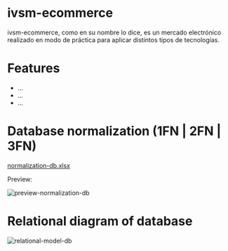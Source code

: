 # ivsm-ecommerce 

ivsm-ecommerce, como en su nombre lo dice, es un mercado electrónico realizado en modo de práctica para aplicar distintos tipos de tecnologías. 

# Features

+ ...
+ ...
+ ...
  
# Database normalization (1FN | 2FN | 3FN)


[normalization-db.xlsx](https://github.com/ivansanmartin/ivsm-ecommerce/files/14527863/normalization-db.xlsx)

Preview:

![preview-normalization-db](https://github.com/ivansanmartin/ivsm-ecommerce/assets/54847509/99e2f88e-8b2b-4a67-9298-535315068662)



# Relational diagram of database

![relational-model-db](https://github.com/ivansanmartin/ivsm-ecommerce/assets/54847509/71424b0c-5b50-497b-8e65-6ba50533dbc7)
